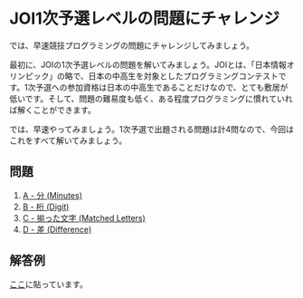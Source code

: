 # JOI1次予選レベルの問題にチャレンジ

では、早速競技プログラミングの問題にチャレンジしてみましょう。

最初に、JOIの1次予選レベルの問題を解いてみましょう。JOIとは、「日本情報オリンピック」の略で、日本の中高生を対象としたプログラミングコンテストです。1次予選への参加資格は日本の中高生であることだけなので、とても敷居が低いです。そして、問題の難易度も低く、ある程度プログラミングに慣れていれば解くことができます。

では、早速やってみましょう。1次予選で出題される問題は計4問なので、今回はこれをすべて解いてみましょう。

## 問題

1. [A - 分 (Minutes)](https://atcoder.jp/contests/joi2024yo1c/tasks/joi2024_yo1c_a)
2. [B - 桁 (Digit)](https://atcoder.jp/contests/joi2024yo1c/tasks/joi2024_yo1c_b)
3. [C - 揃った文字 (Matched Letters)](https://atcoder.jp/contests/joi2024yo1c/tasks/joi2024_yo1c_c)
4. [D - 差 (Difference)](https://atcoder.jp/contests/joi2024yo1c/tasks/joi2024_yo1c_d)

## 解答例

[ここ](./2_JOI_ans.md)に貼っています。
